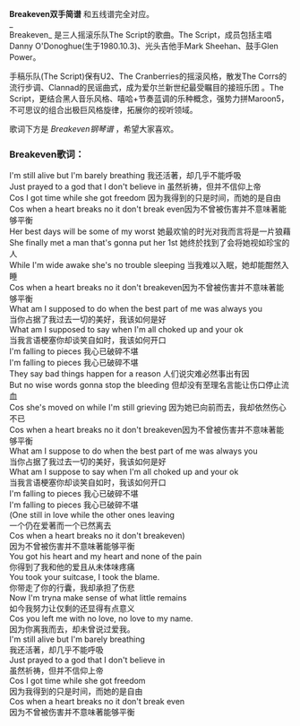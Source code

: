 

**Breakeven双手简谱** 和五线谱完全对应。  
_  
Breakeven_ 是三人摇滚乐队The Script的歌曲。The Script，成员包括主唱Danny
O'Donoghue(生于1980.10.3)、光头吉他手Mark Sheehan、鼓手Glen Power。  
  
手稿乐队(The Script)保有U2、The Cranberries的摇滚风格，散发The
Corrs的流行步调、Clannad的民谣曲式，成为爱尔兰新世纪最受瞩目的接班乐团 。The
Script，更结合黑人音乐风格、嘻哈+节奏蓝调的乐种概念，强势力拼Maroon5，不可思议的组合出极巨风格旋律，拓展你的视听领域。  
  
歌词下方是 _Breakeven钢琴谱_ ，希望大家喜欢。

### Breakeven歌词：

I'm still alive but I'm barely breathing 我还活著，却几乎不能呼吸  
Just prayed to a god that I don't believe in 虽然祈祷，但并不信仰上帝  
Cos I got time while she got freedom 因为我得到的只是时间，而她的是自由  
Cos when a heart breaks no it don't break even因为不曾被伤害并不意味著能够平衡  
Her best days will be some of my worst 她最欢愉的时光对我而言将是一片狼藉  
She finally met a man that's gonna put her 1st 她终於找到了会将她视如珍宝的人  
While I'm wide awake she's no trouble sleeping 当我难以入眠，她却能酣然入睡  
Cos when a heart breaks no it don't breakeven因为不曾被伤害并不意味著能够平衡  
What am I supposed to do when the best part of me was always you  
当你占据了我过去一切的美好，我该如何是好  
What am I supposed to say when I'm all choked up and your ok  
当我言语梗塞你却谈笑自如时，我该如何开口  
I'm falling to pieces 我心已破碎不堪  
I'm falling to pieces 我心已破碎不堪  
They say bad things happen for a reason 人们说灾难必然事出有因  
But no wise words gonna stop the bleeding 但却没有至理名言能让伤口停止流血  
Cos she's moved on while I'm still grieving 因为她已向前而去，我却依然伤心不已  
Cos when a heart breaks no it don't breakeven因为不曾被伤害并不意味著能够平衡  
What am I suppose to do when the best part of me was always you  
当你占据了我过去一切的美好，我该如何是好  
What am I suppose to say when I'm all choked up and your ok  
当我言语梗塞你却谈笑自如时，我该如何开口  
I'm falling to pieces 我心已破碎不堪  
I'm falling to pieces 我心已破碎不堪  
(One still in love while the other ones leaving  
一个仍在爱著而一个已然离去  
Cos when a heart breaks no it don't breakeven)  
因为不曾被伤害并不意味著能够平衡  
You got his heart and my heart and none of the pain  
你得到了我和他的爱且从未体味疼痛  
You took your suitcase, I took the blame.  
你带走了你的行囊，我却承担了伤悲  
Now I'm tryna make sense of what little remains  
如今我努力让仅剩的还显得有点意义  
Cos you left me with no love, no love to my name.  
因为你离我而去，却未曾说过爱我。  
I'm still alive but I'm barely breathing  
我还活著，却几乎不能呼吸  
Just prayed to a god that I don't believe in  
虽然祈祷，但并不信仰上帝  
Cos I got time while she got freedom  
因为我得到的只是时间，而她的是自由  
Cos when a heart breaks no it don't break even  
因为不曾被伤害并不意味著能够平衡

